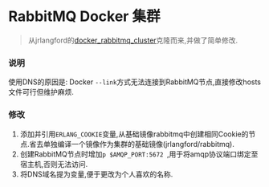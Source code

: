 # RabbitMQ Docker 集群
> 从jrlangford的[docker_rabbitmq_cluster](https://github.com/jrlangford/docker_rabbitmq_cluster)克隆而来,并做了简单修改.

### 说明
使用DNS的原因是: Docker `--link`方式无法连接到RabbitMQ节点,直接修改hosts文件可行但维护麻烦.

### 修改
1. 添加并引用`ERLANG_COOKIE`变量,从基础镜像rabbitmq中创建相同Cookie的节点.省去单独编译一个镜像作为集群的基础镜像(jrlangford/rabbitmq). 
2. 创建RabbitMQ节点时增加`p $AMQP_PORT:5672 `,用于将amqp协议端口绑定至宿主机,否则无法访问.
3. 将DNS域名提为变量,便于更改为个人喜欢的名称.
